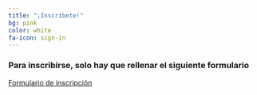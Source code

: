 ```yaml
---
title: "¡Inscríbete!"
bg: pink
color: white
fa-icon: sign-in
---
```


### Para inscribirse, solo hay que rellenar el siguiente formulario
[Formulario de inscripción](https://goo.gl/forms/3uOXEBWePKG63osz1)
